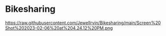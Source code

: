 # Bikesharing

https://raw.githubusercontent.com/JewelIrvin/Bikesharing/main/Screen%20Shot%202023-02-06%20at%204.24.12%20PM.png
